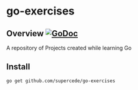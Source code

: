 # go-exercises

## Overview [![GoDoc](https://godoc.org/github.com/supercede/go-exercises?status.svg)](https://godoc.org/github.com/supercede/go-exercises)

A repository of Projects created while learning Go

## Install

```
go get github.com/supercede/go-exercises
```
